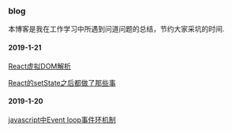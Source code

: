 ### blog
本博客是我在工作学习中所遇到问道问题的总结，节约大家采坑的时间.

#### 2019-1-21
  [React虚拟DOM解析](https://zristart.github.io/React%E8%99%9A%E6%8B%9FDOM%E6%B5%85%E6%9E%90.html#more)
  
  [React的setState之后都做了那些事](https://zristart.github.io/React%E7%9A%84setState%E4%B9%8B%E5%90%8E%E9%83%BD%E5%81%9A%E4%BA%86%E9%82%A3%E4%BA%9B%E4%BA%8B.html#more)

#### 2019-1-20
  [javascript中Event loop事件环机制](https://github.com/gmw-zjw/blog/issues/2)
